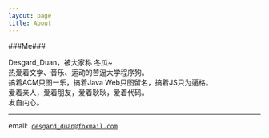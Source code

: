 ```yaml
---
layout: page
title: About
---
```



###Me###

Desgard_Duan，被大家称 冬瓜~
<br />
热爱着文学、音乐、运动的苦逼大学程序狗。
<br />
搞着ACM只图一乐，搞着Java Web只图留名，搞着JS只为逼格。
<br />
爱着亲人，爱着朋友，爱着耿耿，爱着代码。
<br />
发自内心。
<br />


<hr />
email:<code> <a href="Mailto: desgard_duan@foxmail.com">desgard_duan@foxmail.com</a></code>